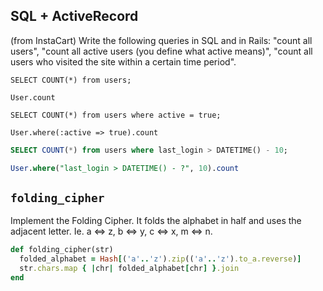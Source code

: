 ## SQL + ActiveRecord

(from InstaCart) Write the following queries in SQL and in Rails:
"count all users", "count all active users (you define what active
means)", "count all users who visited the site within a certain time
period".

```
SELECT COUNT(*) from users;

User.count
```

```
SELECT COUNT(*) from users where active = true;

User.where(:active => true).count
```

```sql
SELECT COUNT(*) from users where last_login > DATETIME() - 10;

User.where("last_login > DATETIME() - ?", 10).count
```

## `folding_cipher`

Implement the Folding Cipher. It folds the alphabet in half and uses
the adjacent letter. Ie. a <=> z, b <=> y, c <=> x, m <=> n.

```ruby
def folding_cipher(str)
  folded_alphabet = Hash[('a'..'z').zip(('a'..'z').to_a.reverse)]
  str.chars.map { |chr| folded_alphabet[chr] }.join
end
```
